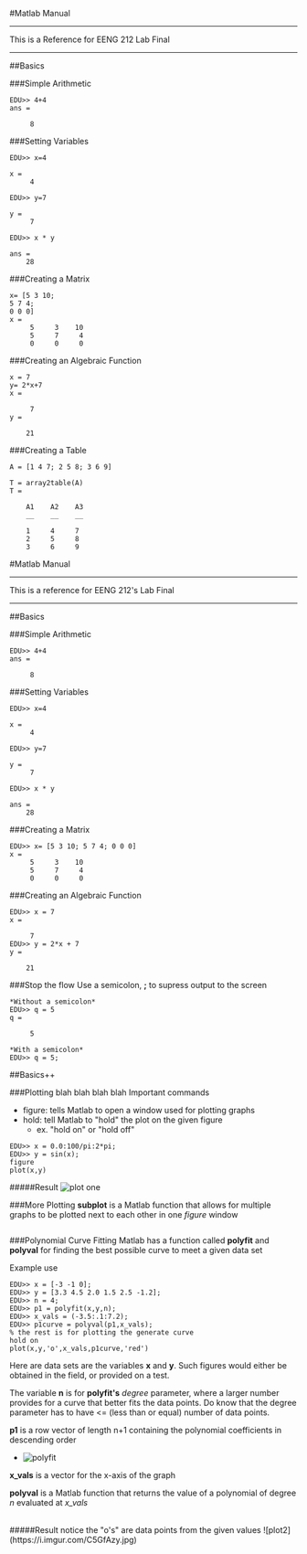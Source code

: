 #Matlab Manual 

----------

This is a Reference for EENG 212 Lab Final 

----------
##Basics

###Simple Arithmetic

```
EDU>> 4+4
ans =

     8
```
###Setting Variables 

```
EDU>> x=4

x =
     4

EDU>> y=7

y =
     7

EDU>> x * y

ans =
    28
```

###Creating a Matrix
````
x= [5 3 10;
5 7 4;
0 0 0]
x =
     5     3    10
     5     7     4
     0     0     0
````
###Creating an Algebraic Function 

```
x = 7
y= 2*x+7
x =

     7
y =

    21
```
###Creating a Table


````
A = [1 4 7; 2 5 8; 3 6 9]

T = array2table(A)
T = 

    A1    A2    A3
    __    __    __

    1     4     7 
    2     5     8 
    3     6     9 

````

#Matlab Manual 

----------

This is a reference for EENG 212's Lab Final

----------
##Basics

###Simple Arithmetic

```
EDU>> 4+4
ans =

     8
```
###Setting Variables 

```
EDU>> x=4

x =
     4

EDU>> y=7

y =
     7

EDU>> x * y

ans =
    28
```

###Creating a Matrix
````
EDU>> x= [5 3 10; 5 7 4; 0 0 0]
x =
     5     3    10
     5     7     4
     0     0     0
````
###Creating an Algebraic Function 

```
EDU>> x = 7
x =

     7
EDU>> y = 2*x + 7
y =

    21
```

###Stop the flow
Use a semicolon,  **;**  to supress output to the screen

```
*Without a semicolon*
EDU>> q = 5
q =

     5

*With a semicolon*
EDU>> q = 5;

```

##Basics++

###Plotting
blah blah blah blah
Important commands

- figure: tells Matlab to open a window used for plotting graphs
- hold: tell Matlab to "hold" the plot on the given figure
	- ex. "hold on" or "hold off"	



```
EDU>> x = 0.0:100/pi:2*pi;
EDU>> y = sin(x);
figure
plot(x,y)
```
#####Result
![plot one](https://i.imgur.com/VAzPCSQ.jpg)


###More Plotting
**subplot** is a Matlab function that allows for multiple graphs to be plotted next to each other in one *figure* window

```

```

###Polynomial Curve Fitting
Matlab has a function called **polyfit** and **polyval** for finding the best possible curve to meet a given data set

Example use

```
EDU>> x = [-3 -1 0];
EDU>> y = [3.3 4.5 2.0 1.5 2.5 -1.2];
EDU>> n = 4;
EDU>> p1 = polyfit(x,y,n);
EDU>> x_vals = (-3.5:.1:7.2);
EDU>> p1curve = polyval(p1,x_vals);
% the rest is for plotting the generate curve
hold on
plot(x,y,'o',x_vals,p1curve,'red')
```
Here are data sets are the variables **x** and **y**. Such figures would either be obtained in the field, or provided on a test.<br />

The variable **n** is for **polyfit's** *degree* parameter, where a larger number provides for a curve that better fits the data points. Do know that the degree parameter has to have <= (less than or equal) number of data points.<br />

**p1** is a row vector of length n+1 containing the polynomial coefficients in descending order

- ![polyfit](https://i.imgur.com/2PtT1rH.png)

**x_vals** is a vector for the x-axis of the graph

**polyval** is a Matlab function that returns the value of a polynomial of degree *n* evaluated at *x_vals*

<br />
#####Result
notice the "o's" are data points from the given values
![plot2](https://i.imgur.com/C5GfAzy.jpg)

